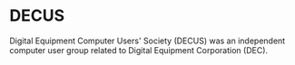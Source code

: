 # DECUS
Digital Equipment Computer Users' Society (DECUS) was an independent computer user group related to Digital Equipment Corporation (DEC).
